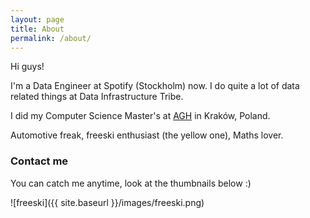 ```yaml
---
layout: page
title: About
permalink: /about/
---
```


Hi guys!

I'm a Data Engineer at Spotify (Stockholm) now. I do quite a lot of data related things at Data Infrastructure Tribe.

I did my Computer Science Master's at [AGH](http://www.agh.edu.pl/en/) in Kraków, Poland.

Automotive freak, freeski enthusiast (the yellow one), Maths lover.

### Contact me

You can catch me anytime, look at the thumbnails below :)

![freeski]({{ site.baseurl }}/images/freeski.png)